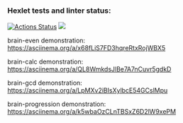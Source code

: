 ### Hexlet tests and linter status:
[![Actions Status](https://github.com/solumD/python-project-49/workflows/hexlet-check/badge.svg)](https://github.com/solumD/python-project-49/actions)
<a href="https://codeclimate.com/github/solumD/python-project-49/maintainability"><img src="https://api.codeclimate.com/v1/badges/4c81aecbfa238286a6b2/maintainability" /></a>

brain-even demonstration:
https://asciinema.org/a/x68fLiS7FD3hqreRtxRojWBX5

brain-calc demonstration:
https://asciinema.org/a/QL8WmkdsJlBe7A7nCuvr5gdkD

brain-gcd demonstration:
https://asciinema.org/a/LpMXv2iBIsXylbcE54GCslMpu

brain-progression demonstration:
https://asciinema.org/a/k5wbaOzCLnTBSxZ6D2lW9xePM
